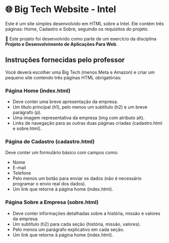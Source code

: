 # 🌐 Big Tech Website - Intel

Este é um site simples desenvolvido em HTML sobre a Intel. Ele contém três páginas: Home, Cadastro e Sobre, seguindo os requisitos do projeto.

📌 Este projeto foi desenvolvido como parte de um exercício da disciplina **Projeto e Desenvolvimento de Aplicações Para Web**.

## Instruções fornecidas pelo professor

Você deverá escolher uma Big Tech (menos Meta e Amazon) e criar um pequeno site contendo três páginas HTML obrigatórias:

### Página Home (index.html)
-  Deve conter uma breve apresentação da empresa.
-  Um título principal (h1), pelo menos um subtítulo (h2) e um breve parágrafo (p).
-  Uma imagem representativa da empresa (img com atributo alt).
-  Links de navegação para as outras duas páginas criadas (cadastro.html e sobre.html).

### Página de Cadastro (cadastro.html)
Deve conter um formulário básico com campos como:
  -  Nome
  -  E-mail
  -  Telefone
-  Pelo menos um botão para enviar os dados (não é necessário programar o envio real dos dados).
-  Um link que retorne à página home (index.html).

###  Página Sobre a Empresa (sobre.html)
-  Deve conter informações detalhadas sobre a história, missão e valores da empresa.
-  Um subtítulo (h2) para cada seção (história, missão, valores).
-  Pelo menos um parágrafo explicativo em cada seção.
-  Um link que retorne à página home (index.html).
